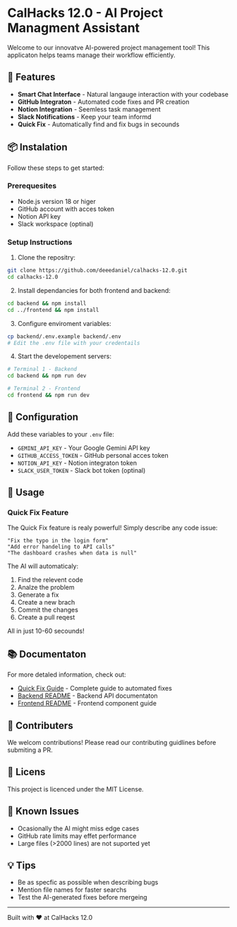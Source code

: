 # CalHacks 12.0 - AI Project Managment Assistant

Welcome to our innovatve AI-powered project management tool! This applicaton helps teams manage their workflow efficiently.

## 🚀 Features

- **Smart Chat Interface** - Natural langauge interaction with your codebase
- **GitHub Integraton** - Automated code fixes and PR creation
- **Notion Integration** - Seemless task management
- **Slack Notifications** - Keep your team informd
- **Quick Fix** - Automatically find and fix bugs in secounds

## 📦 Instalation

Follow these steps to get started:

### Prerequesites

- Node.js version 18 or higer
- GitHub account with acces token
- Notion API key
- Slack workspace (optinal)

### Setup Instructions

1. Clone the repositry:

```bash
git clone https://github.com/deeedaniel/calhacks-12.0.git
cd calhacks-12.0
```

2. Install dependancies for both frontend and backend:

```bash
cd backend && npm install
cd ../frontend && npm install
```

3. Configure enviroment variables:

```bash
cp backend/.env.example backend/.env
# Edit the .env file with your credentails
```

4. Start the developement servers:

```bash
# Terminal 1 - Backend
cd backend && npm run dev

# Terminal 2 - Frontend
cd frontend && npm run dev
```

## 🔧 Configuration

Add these variables to your `.env` file:

- `GEMINI_API_KEY` - Your Google Gemini API key
- `GITHUB_ACCESS_TOKEN` - GitHub personal acces token
- `NOTION_API_KEY` - Notion integraton token
- `SLACK_USER_TOKEN` - Slack bot token (optinal)

## 🎯 Usage

### Quick Fix Feature

The Quick Fix feature is realy powerful! Simply describe any code issue:

```
"Fix the typo in the login form"
"Add error handeling to API calls"
"The dashboard crashes when data is null"
```

The AI will automaticaly:

1. Find the relevent code
2. Analze the problem
3. Generate a fix
4. Create a new brach
5. Commit the changes
6. Create a pull reqest

All in just 10-60 secounds!

## 📚 Documentaton

For more detaled information, check out:

- [Quick Fix Guide](./QUICK_FIX_GUIDE.md) - Complete guide to automated fixes
- [Backend README](./backend/README.md) - Backend API documentaton
- [Frontend README](./frontend/README.md) - Frontend component guide

## 🤝 Contributers

We welcom contributions! Please read our contributing guidlines before submiting a PR.

## 📝 Licens

This project is licenced under the MIT License.

## 🐛 Known Issues

- Ocasionally the AI might miss edge cases
- GitHub rate limits may effet performance
- Large files (>2000 lines) are not suported yet

## 💡 Tips

- Be as specfic as possible when describing bugs
- Mention file names for faster searchs
- Test the AI-generated fixes before mergeing

---

Built with ❤️ at CalHacks 12.0
